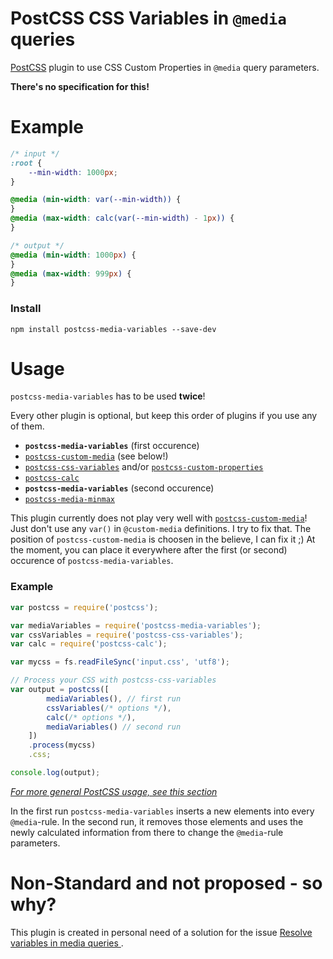 # PostCSS CSS Variables in `@media` queries

[PostCSS][postcss] plugin to use CSS Custom Properties in `@media` query parameters.

**There's no specification for this!**

# Example

```css
/* input */
:root {
    --min-width: 1000px;
}

@media (min-width: var(--min-width)) {
}
@media (max-width: calc(var(--min-width) - 1px)) {
}
```

```css
/* output */
@media (min-width: 1000px) {
}
@media (max-width: 999px) {
}
```

### Install

`npm install postcss-media-variables --save-dev`

# Usage

`postcss-media-variables` has to be used **twice**!

Every other plugin is optional, but keep this order of plugins if you use any of them.

- **`postcss-media-variables`** (first occurence)
- [`postcss-custom-media`][custom-media] (see below!)
- [`postcss-css-variables`][css-variables] and/or [`postcss-custom-properties`][custom-properties]
- [`postcss-calc`][calc]
- **`postcss-media-variables`** (second occurence)
- [`postcss-media-minmax`][media-minmax]

This plugin currently does not play very well with [`postcss-custom-media`][custom-media]!
Just don't use any `var()` in `@custom-media` definitions. I try to fix that.
The position of `postcss-custom-media` is choosen in the believe, I can fix it ;) At the moment, you can place it everywhere after the first (or second) occurence of `postcss-media-variables`.

### Example

```js
var postcss = require('postcss');

var mediaVariables = require('postcss-media-variables');
var cssVariables = require('postcss-css-variables');
var calc = require('postcss-calc');

var mycss = fs.readFileSync('input.css', 'utf8');

// Process your CSS with postcss-css-variables
var output = postcss([
        mediaVariables(), // first run
        cssVariables(/* options */),
        calc(/* options */),
        mediaVariables() // second run
    ])
    .process(mycss)
    .css;

console.log(output);
```
[*For more general PostCSS usage, see this section*](https://github.com/postcss/postcss#usage)

In the first run `postcss-media-variables` inserts a new elements into every `@media`-rule.
In the second run, it removes those elements and uses the newly calculated information from there to change the `@media`-rule parameters.

# Non-Standard and not proposed - so why?
This plugin is created in personal need of a solution for the issue [Resolve variables in media queries ](https://github.com/postcss/postcss-custom-properties/issues/24).



[postcss]: https://github.com/postcss/postcss
[css-variables]: https://github.com/MadLittleMods/postcss-css-variables
[custom-properties]: https://github.com/postcss/postcss-custom-properties
[calc]: https://github.com/postcss/postcss-calc
[custom-media]: https://github.com/postcss/postcss-custom-media
[media-minmax]: https://github.com/postcss/postcss-media-minmax
